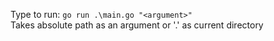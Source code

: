 Type to run:
```go run .\main.go "<argument>" ``` <br/>
Takes absolute path as an argument or '.' as current directory
